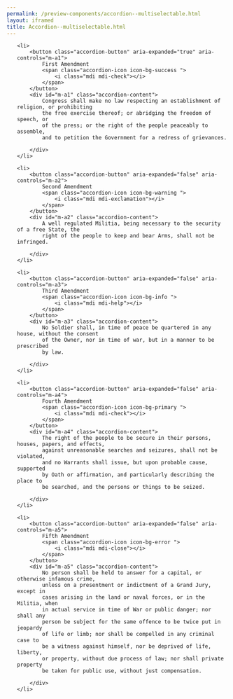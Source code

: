 ```yaml
--- 
permalink: /preview-components/accordion--multiselectable.html
layout: iframed 
title: Accordion--multiselectable.html
---
```

<ul class="accordion" aria-multiselectable="true">

    <li>
        <button class="accordion-button" aria-expanded="true" aria-controls="m-a1">
            First Amendment
            <span class="accordion-icon icon-bg-success ">
                <i class="mdi mdi-check"></i>
            </span>
        </button>
        <div id="m-a1" class="accordion-content">
            Congress shall make no law respecting an establishment of religion, or prohibiting
            the free exercise thereof; or abridging the freedom of speech, or
            of the press; or the right of the people peaceably to assemble,
            and to petition the Government for a redress of grievances.

        </div>
    </li>

    <li>
        <button class="accordion-button" aria-expanded="false" aria-controls="m-a2">
            Second Amendment
            <span class="accordion-icon icon-bg-warning ">
                <i class="mdi mdi-exclamation"></i>
            </span>
        </button>
        <div id="m-a2" class="accordion-content">
            A well regulated Militia, being necessary to the security of a free State, the
            right of the people to keep and bear Arms, shall not be infringed.

        </div>
    </li>

    <li>
        <button class="accordion-button" aria-expanded="false" aria-controls="m-a3">
            Third Amendment
            <span class="accordion-icon icon-bg-info ">
                <i class="mdi mdi-help"></i>
            </span>
        </button>
        <div id="m-a3" class="accordion-content">
            No Soldier shall, in time of peace be quartered in any house, without the consent
            of the Owner, nor in time of war, but in a manner to be prescribed
            by law.

        </div>
    </li>

    <li>
        <button class="accordion-button" aria-expanded="false" aria-controls="m-a4">
            Fourth Amendment
            <span class="accordion-icon icon-bg-primary ">
                <i class="mdi mdi-check"></i>
            </span>
        </button>
        <div id="m-a4" class="accordion-content">
            The right of the people to be secure in their persons, houses, papers, and effects,
            against unreasonable searches and seizures, shall not be violated,
            and no Warrants shall issue, but upon probable cause, supported
            by Oath or affirmation, and particularly describing the place to
            be searched, and the persons or things to be seized.

        </div>
    </li>

    <li>
        <button class="accordion-button" aria-expanded="false" aria-controls="m-a5">
            Fifth Amendment
            <span class="accordion-icon icon-bg-error ">
                <i class="mdi mdi-close"></i>
            </span>
        </button>
        <div id="m-a5" class="accordion-content">
            No person shall be held to answer for a capital, or otherwise infamous crime,
            unless on a presentment or indictment of a Grand Jury, except in
            cases arising in the land or naval forces, or in the Militia, when
            in actual service in time of War or public danger; nor shall any
            person be subject for the same offence to be twice put in jeopardy
            of life or limb; nor shall be compelled in any criminal case to
            be a witness against himself, nor be deprived of life, liberty,
            or property, without due process of law; nor shall private property
            be taken for public use, without just compensation.

        </div>
    </li>

</ul>